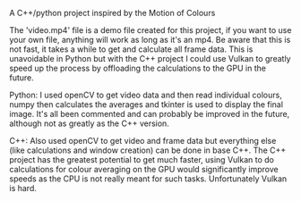 A C++/python project inspired by the Motion of Colours

The 'video.mp4' file is a demo file created for this project, if you want to use your own file, anything will work as long as it's an mp4.
Be aware that this is not fast, it takes a while to get and calculate all frame data.
This is unavoidable in Python but with the C++ project I could use Vulkan to greatly speed up the process by offloading the calculations to the GPU in the future.

Python: I used openCV to get video data and then read individual colours, numpy then calculates the averages and tkinter is used to display the final image.
It's all been commented and can probably be improved in the future, although not as greatly as the C++ version.

C++: Also used openCV to get video and frame data but everything else (like calculations and window creation) can be done in base C++.
The C++ project has the greatest potential to get much faster, using Vulkan to do calculations for colour averaging on the GPU would 
significantly improve speeds as the CPU is not really meant for such tasks. 
Unfortunately Vulkan is hard.
